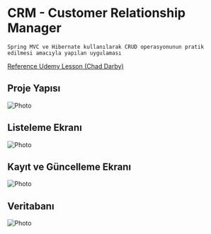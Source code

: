 # CRM - Customer Relationship Manager

````
Spring MVC ve Hibernate kullanılarak CRUD operasyonunun pratik edilmesi amacıyla yapılan uygulaması
````
<a href="https://www.udemy.com/course/spring-hibernate-tutorial/" rel="nofollow">Reference Udemy Lesson (Chad Darby)</a>

## Proje Yapısı
![Photo](https://user-images.githubusercontent.com/58556840/191375645-8d165217-7310-4a32-9ffe-1641b6fa1fb4.png)

## Listeleme Ekranı
![Photo](https://user-images.githubusercontent.com/58556840/191375636-18dc2db3-de7f-432a-b8e9-b8976a354f40.png)

## Kayıt ve Güncelleme Ekranı
![Photo](https://user-images.githubusercontent.com/58556840/191375639-6e5e643a-dfbe-49f6-9dcd-4ce88b602224.png)

## Veritabanı
![Photo](https://user-images.githubusercontent.com/58556840/191375641-895ada2b-9807-48f4-b2e2-a5b4e5601f0a.png)

